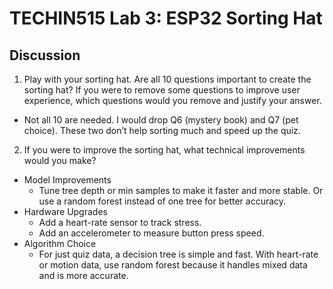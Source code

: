# TECHIN515 Lab 3: ESP32 Sorting Hat

## Discussion
1. Play with your sorting hat. Are all 10 questions important to create the sorting hat? If you were to remove some questions to improve user experience, which questions would you remove and justify your answer.
- Not all 10 are needed. I would drop Q6 (mystery book) and Q7 (pet choice). These two don’t help sorting much and speed up the quiz.

2. If you were to improve the sorting hat, what technical improvements would you make?
- Model Improvements
  - Tune tree depth or min samples to make it faster and more stable. Or use a random forest instead of one tree for better accuracy.
- Hardware Upgrades
  - Add a heart-rate sensor to track stress.
  - Add an accelerometer to measure button press speed.
- Algorithm Choice
  - For just quiz data, a decision tree is simple and fast. With heart-rate or motion data, use random forest because it handles mixed data and is more accurate.

